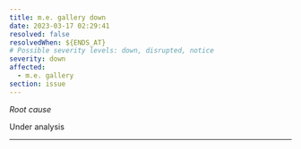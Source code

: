 ```yaml
---
title: m.e. gallery down
date: 2023-03-17 02:29:41
resolved: false
resolvedWhen: ${ENDS_AT}
# Possible severity levels: down, disrupted, notice
severity: down
affected:
  - m.e. gallery
section: issue
---
```


*Root cause*

Under analysis

---


